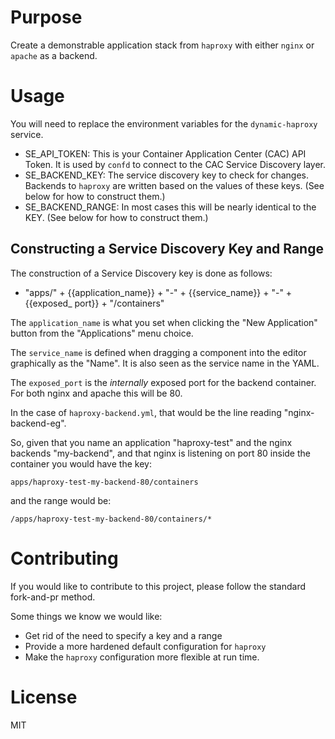 # Purpose

Create a demonstrable application stack from `haproxy` with either `nginx` or 
`apache` as a backend.

# Usage

You will need to replace the environment variables for the `dynamic-haproxy` 
service.  

* SE_API_TOKEN:  This is your Container Application Center (CAC) API Token. 
  It is used by `confd` to connect to the CAC Service Discovery layer.
* SE_BACKEND_KEY: The service discovery key to check for changes. Backends
  to `haproxy` are written based on the values of these keys. (See below
  for how to construct them.)
* SE_BACKEND_RANGE: In most cases this will be nearly identical to the KEY. 
  (See below for how to construct them.)

## Constructing a Service Discovery Key and Range

The construction of a Service Discovery key is done as follows:

* "apps/" + {{application_name}} + "-" + {{service_name}} + "-" + {{exposed_ port}} + "/containers"

The `application_name` is what you set when clicking the "New Application" 
button from the "Applications" menu choice.

The `service_name` is defined when dragging a component into the editor 
graphically as the "Name".  It is also seen as the service name in the YAML.

The `exposed_port` is the _internally_ exposed port for the backend container. 
For both nginx and apache this will be 80.   

In the case of `haproxy-backend.yml`, that would be the line reading 
"nginx-backend-eg".

So, given that you name an application "haproxy-test" and the nginx backends
"my-backend", and that nginx is listening on port 80 inside the container you 
would have the key:

`apps/haproxy-test-my-backend-80/containers` 

and the range would be:

`/apps/haproxy-test-my-backend-80/containers/*`

# Contributing

If you would like to contribute to this project, please follow the standard
fork-and-pr method.  

Some things we know we would like:

* Get rid of the need to specify a key and a range
* Provide a more hardened default configuration for `haproxy`
* Make the `haproxy` configuration more flexible at run time.

# License

MIT
